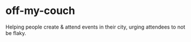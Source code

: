 # off-my-couch
Helping people create &amp; attend events in their city, urging attendees to not be flaky.
